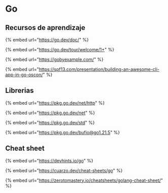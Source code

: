 # Go

## Recursos de aprendizaje

{% embed url="https://go.dev/doc/" %}

{% embed url="https://go.dev/tour/welcome/1+" %}

{% embed url="https://gobyexample.com/" %}

{% embed url="https://spf13.com/presentation/building-an-awesome-cli-app-in-go-oscon/" %}

## Librerias

{% embed url="https://pkg.go.dev/net/http" %}

{% embed url="https://pkg.go.dev/net" %}

{% embed url="https://pkg.go.dev/std" %}



{% embed url="https://pkg.go.dev/bufio@go1.21.5" %}





## Cheat sheet

{% embed url="https://devhints.io/go" %}

{% embed url="https://cuarzo.dev/cheat-sheets/go" %}

{% embed url="https://zerotomastery.io/cheatsheets/golang-cheat-sheet/" %}
